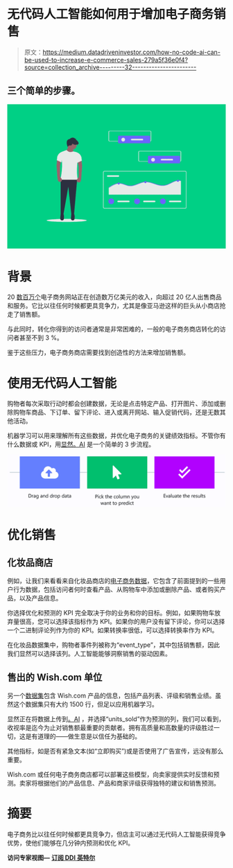 # 无代码人工智能如何用于增加电子商务销售

> 原文：<https://medium.datadriveninvestor.com/how-no-code-ai-can-be-used-to-increase-e-commerce-sales-279a5f36e0f4?source=collection_archive---------32----------------------->

## 三个简单的步骤。

![](img/66ca7f707153f7aa4bfc4e32b4d531b8.png)

# 背景

20 [数百万个](https://kommandotech.com/statistics/how-many-ecommerce-sites-are-there/)电子商务网站正在创造数万亿美元的收入，向超过 20 亿人出售商品和服务。它比以往任何时候都更具竞争力，尤其是像亚马逊这样的巨头从小商店抢走了销售额。

与此同时，转化你得到的访问者通常是非常困难的，一般的电子商务商店转化的访问者甚至不到 3 %。

鉴于这些压力，电子商务商店需要找到创造性的方法来增加销售额。

# 使用无代码人工智能

购物者每次采取行动时都会创建数据，无论是点击特定产品、打开图片、添加或删除购物车商品、下订单、留下评论、进入或离开网站、输入促销代码，还是无数其他活动。

机器学习可以用来理解所有这些数据，并优化电子商务的关键绩效指标。不管你有什么数据或 KPI，用[显然。AI](http://obviously.ai) 是一个简单的 3 步流程。

![](img/584c645d4a7d516be2b8c526e1cd14d4.png)

# 优化销售

## 化妆品商店

例如，让我们来看看来自化妆品商店的[电子商务数据](https://www.kaggle.com/mkechinov/ecommerce-events-history-in-cosmetics-shop)，它包含了前面提到的一些用户行为数据，包括访问者何时查看产品、从购物车中添加或删除产品、或者购买产品，以及产品信息。

你选择优化和预测的 KPI 完全取决于你的业务和你的目标。例如，如果购物车放弃量很高，您可以选择该指标作为 KPI。如果你的用户没有留下评论，你可以选择一个二进制评论列作为你的 KPI。如果转换率很低，可以选择转换率作为 KPI。

在化妆品数据集中，购物者事件列被称为“event_type”，其中包括销售额，因此我们显然可以选择该列。人工智能能够洞察销售的驱动因素。

## 售出的 Wish.com 单位

另一个[数据集](https://www.kaggle.com/jmmvutu/summer-products-and-sales-in-ecommerce-wish)包含 Wish.com 产品的信息，包括产品列表、评级和销售业绩。虽然这个数据集只有大约 1500 行，但足以应用机器学习。

显然正在将数据上传到[。AI](http://obviously.ai) ，并选择“units_sold”作为预测的列，我们可以看到，收视率是迄今为止对销售额最重要的贡献者。拥有高质量和高数量的评级胜过一切，这是有道理的——做生意是以信任为基础的。

其他指标，如是否有紧急文本(如“立即购买”)或是否使用了广告宣传，远没有那么重要。

Wish.com 或任何电子商务商店都可以部署这些模型，向卖家提供实时反馈和预测。卖家将根据他们的产品信息、产品和商家评级获得独特的建议和销售预测。

# 摘要

电子商务比以往任何时候都更具竞争力，但店主可以通过无代码人工智能获得竞争优势，使他们能够在几分钟内预测和优化 KPI。

**访问专家视图—** [**订阅 DDI 英特尔**](https://datadriveninvestor.com/ddi-intel)